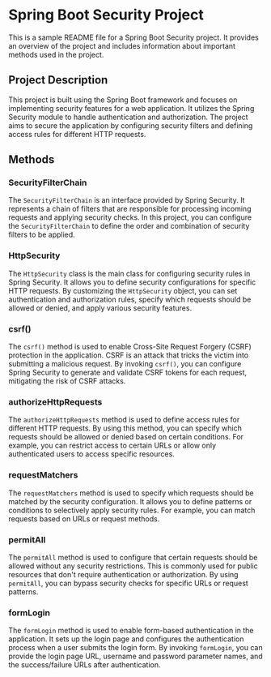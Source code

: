 # Spring Boot Security Project

This is a sample README file for a Spring Boot Security project. It provides an overview of the project and includes information about important methods used in the project.

## Project Description

This project is built using the Spring Boot framework and focuses on implementing security features for a web application. It utilizes the Spring Security module to handle authentication and authorization. The project aims to secure the application by configuring security filters and defining access rules for different HTTP requests.

## Methods

### SecurityFilterChain

The `SecurityFilterChain` is an interface provided by Spring Security. It represents a chain of filters that are responsible for processing incoming requests and applying security checks. In this project, you can configure the `SecurityFilterChain` to define the order and combination of security filters to be applied.

### HttpSecurity

The `HttpSecurity` class is the main class for configuring security rules in Spring Security. It allows you to define security configurations for specific HTTP requests. By customizing the `HttpSecurity` object, you can set authentication and authorization rules, specify which requests should be allowed or denied, and apply various security features.

### csrf()

The `csrf()` method is used to enable Cross-Site Request Forgery (CSRF) protection in the application. CSRF is an attack that tricks the victim into submitting a malicious request. By invoking `csrf()`, you can configure Spring Security to generate and validate CSRF tokens for each request, mitigating the risk of CSRF attacks.

### authorizeHttpRequests

The `authorizeHttpRequests` method is used to define access rules for different HTTP requests. By using this method, you can specify which requests should be allowed or denied based on certain conditions. For example, you can restrict access to certain URLs or allow only authenticated users to access specific resources.

### requestMatchers

The `requestMatchers` method is used to specify which requests should be matched by the security configuration. It allows you to define patterns or conditions to selectively apply security rules. For example, you can match requests based on URLs or request methods.

### permitAll

The `permitAll` method is used to configure that certain requests should be allowed without any security restrictions. This is commonly used for public resources that don't require authentication or authorization. By using `permitAll`, you can bypass security checks for specific URLs or request patterns.

### formLogin

The `formLogin` method is used to enable form-based authentication in the application. It sets up the login page and configures the authentication process when a user submits the login form. By invoking `formLogin`, you can provide the login page URL, username and password parameter names, and the success/failure URLs after authentication.
